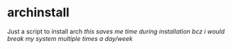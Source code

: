 # archinstall

Just a script to install arch 
*this saves me time during installation bcz i would break my system multiple times a day/week*
